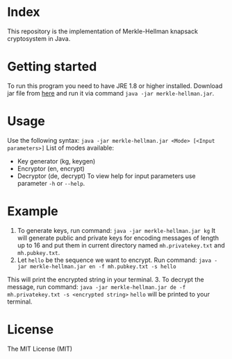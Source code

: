 # Index
This repository is the implementation of Merkle-Hellman knapsack cryptosystem in Java. 

# Getting started
To run this program you need to have JRE  1.8 or higher installed.
Download jar file from [here](https://github.com/golikov-nik/merkle-hellman/releases) and run it via command `java -jar merkle-hellman.jar`.

# Usage
Use the following syntax:
`java -jar merkle-hellman.jar <Mode> [<Input parameters>]`
List of modes available:
- Key generator (kg, keygen)
- Encryptor (en, encrypt)
- Decryptor (de, decrypt)
To view help for input parameters use parameter `-h` or `--help`.

# Example
1. To generate keys, run command:
`java -jar merkle-hellman.jar kg`
It will generate public and private keys for encoding messages of length up to 16 and put them in current directory named `mh.privatekey.txt` and `mh.pubkey.txt`.
2. Let `hello` be the sequence we want to encrypt. Run command:
`java -jar merkle-hellman.jar en -f mh.pubkey.txt -s hello`

This will print the encrypted string in your terminal.
3. To decrypt the message, run command:
`java -jar merkle-hellman.jar de -f mh.privatekey.txt -s <encrypted string>`
`hello` will be printed to your terminal.

# License
The MIT License (MIT)
